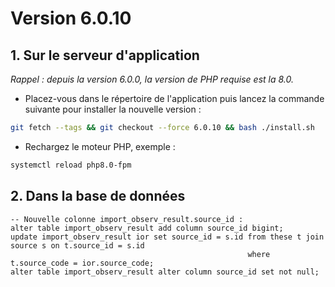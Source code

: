 # Version 6.0.10

## 1. Sur le serveur d'application

*Rappel : depuis la version 6.0.0, la version de PHP requise est la 8.0.*

- Placez-vous dans le répertoire de l'application puis lancez la commande suivante
  pour installer la nouvelle version :

```bash
git fetch --tags && git checkout --force 6.0.10 && bash ./install.sh
```

- Rechargez le moteur PHP, exemple :

```bash
systemctl reload php8.0-fpm
```

## 2. Dans la base de données

```postgresql
-- Nouvelle colonne import_observ_result.source_id :
alter table import_observ_result add column source_id bigint;
update import_observ_result ior set source_id = s.id from these t join source s on t.source_id = s.id
                                                     where t.source_code = ior.source_code;
alter table import_observ_result alter column source_id set not null;
```
